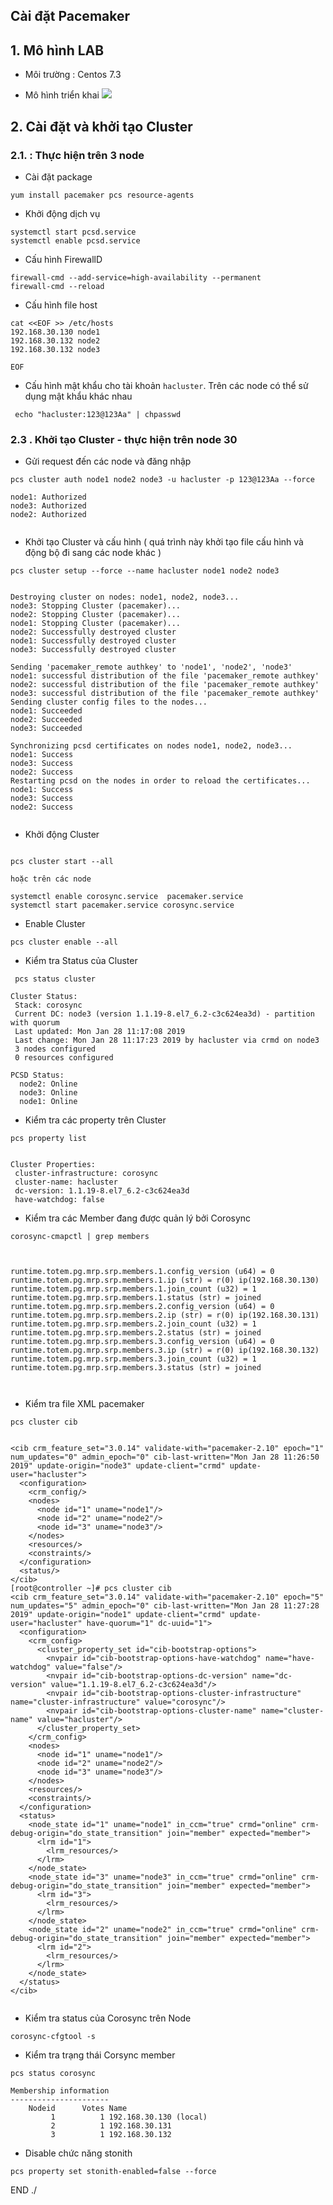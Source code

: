 ## Cài đặt Pacemaker

## 1. Mô hình LAB

- Môi trường : Centos 7.3

- Mô hình triển khai 
![](https://i.imgur.com/38GWAbf.png)


## 2. Cài đặt  và khởi tạo Cluster

### 2.1. : Thực hiện trên 3 node

- Cài đặt package
```
yum install pacemaker pcs resource-agents
```

- Khởi động dịch vụ
```
systemctl start pcsd.service
systemctl enable pcsd.service
```

- Cấu hình FirewallD
```
firewall-cmd --add-service=high-availability --permanent
firewall-cmd --reload
```

- Cấu hình file host

```
cat <<EOF >> /etc/hosts
192.168.30.130 node1
192.168.30.132 node2
192.168.30.132 node3

EOF
```

- Cấu hình mật khẩu cho tài khoản `hacluster`. Trên các node có thể sử dụng mật khẩu khác nhau 
```
 echo "hacluster:123@123Aa" | chpasswd
```

### 2.3 . Khởi tạo Cluster - thực hiện trên node 30

- Gửi request đến các node và đăng nhập
```
pcs cluster auth node1 node2 node3 -u hacluster -p 123@123Aa --force

node1: Authorized
node3: Authorized
node2: Authorized


```

- Khởi tạo Cluster và cấu hình ( quá trình này khởi tạo file cấu hình và động bộ đi sang các node khác ) 
```
pcs cluster setup --force --name hacluster node1 node2 node3


Destroying cluster on nodes: node1, node2, node3...
node3: Stopping Cluster (pacemaker)...
node2: Stopping Cluster (pacemaker)...
node1: Stopping Cluster (pacemaker)...
node2: Successfully destroyed cluster
node1: Successfully destroyed cluster
node3: Successfully destroyed cluster

Sending 'pacemaker_remote authkey' to 'node1', 'node2', 'node3'
node1: successful distribution of the file 'pacemaker_remote authkey'
node2: successful distribution of the file 'pacemaker_remote authkey'
node3: successful distribution of the file 'pacemaker_remote authkey'
Sending cluster config files to the nodes...
node1: Succeeded
node2: Succeeded
node3: Succeeded

Synchronizing pcsd certificates on nodes node1, node2, node3...
node1: Success
node3: Success
node2: Success
Restarting pcsd on the nodes in order to reload the certificates...
node1: Success
node3: Success
node2: Success


```

- Khởi động Cluster
```

pcs cluster start --all

hoặc trên các node

systemctl enable corosync.service  pacemaker.service
systemctl start pacemaker.service corosync.service

```

- Enable Cluster
```
pcs cluster enable --all
```

- Kiểm tra Status của Cluster
```
 pcs status cluster 

Cluster Status:
 Stack: corosync
 Current DC: node3 (version 1.1.19-8.el7_6.2-c3c624ea3d) - partition with quorum
 Last updated: Mon Jan 28 11:17:08 2019
 Last change: Mon Jan 28 11:17:23 2019 by hacluster via crmd on node3
 3 nodes configured
 0 resources configured

PCSD Status:
  node2: Online
  node3: Online
  node1: Online

```

- Kiểm tra các property trên Cluster 
```
pcs property list 


Cluster Properties:
 cluster-infrastructure: corosync
 cluster-name: hacluster
 dc-version: 1.1.19-8.el7_6.2-c3c624ea3d
 have-watchdog: false

```


- Kiểm tra các Member đang được quản lý bởi Corosync
```
corosync-cmapctl | grep members



runtime.totem.pg.mrp.srp.members.1.config_version (u64) = 0
runtime.totem.pg.mrp.srp.members.1.ip (str) = r(0) ip(192.168.30.130) 
runtime.totem.pg.mrp.srp.members.1.join_count (u32) = 1
runtime.totem.pg.mrp.srp.members.1.status (str) = joined
runtime.totem.pg.mrp.srp.members.2.config_version (u64) = 0
runtime.totem.pg.mrp.srp.members.2.ip (str) = r(0) ip(192.168.30.131) 
runtime.totem.pg.mrp.srp.members.2.join_count (u32) = 1
runtime.totem.pg.mrp.srp.members.2.status (str) = joined
runtime.totem.pg.mrp.srp.members.3.config_version (u64) = 0
runtime.totem.pg.mrp.srp.members.3.ip (str) = r(0) ip(192.168.30.132) 
runtime.totem.pg.mrp.srp.members.3.join_count (u32) = 1
runtime.totem.pg.mrp.srp.members.3.status (str) = joined



```

- Kiểm tra file XML  pacemaker
```
pcs cluster cib


<cib crm_feature_set="3.0.14" validate-with="pacemaker-2.10" epoch="1" num_updates="0" admin_epoch="0" cib-last-written="Mon Jan 28 11:26:50 2019" update-origin="node3" update-client="crmd" update-user="hacluster">
  <configuration>
    <crm_config/>
    <nodes>
      <node id="1" uname="node1"/>
      <node id="2" uname="node2"/>
      <node id="3" uname="node3"/>
    </nodes>
    <resources/>
    <constraints/>
  </configuration>
  <status/>
</cib>
[root@controller ~]# pcs cluster cib
<cib crm_feature_set="3.0.14" validate-with="pacemaker-2.10" epoch="5" num_updates="5" admin_epoch="0" cib-last-written="Mon Jan 28 11:27:28 2019" update-origin="node1" update-client="crmd" update-user="hacluster" have-quorum="1" dc-uuid="1">
  <configuration>
    <crm_config>
      <cluster_property_set id="cib-bootstrap-options">
        <nvpair id="cib-bootstrap-options-have-watchdog" name="have-watchdog" value="false"/>
        <nvpair id="cib-bootstrap-options-dc-version" name="dc-version" value="1.1.19-8.el7_6.2-c3c624ea3d"/>
        <nvpair id="cib-bootstrap-options-cluster-infrastructure" name="cluster-infrastructure" value="corosync"/>
        <nvpair id="cib-bootstrap-options-cluster-name" name="cluster-name" value="hacluster"/>
      </cluster_property_set>
    </crm_config>
    <nodes>
      <node id="1" uname="node1"/>
      <node id="2" uname="node2"/>
      <node id="3" uname="node3"/>
    </nodes>
    <resources/>
    <constraints/>
  </configuration>
  <status>
    <node_state id="1" uname="node1" in_ccm="true" crmd="online" crm-debug-origin="do_state_transition" join="member" expected="member">
      <lrm id="1">
        <lrm_resources/>
      </lrm>
    </node_state>
    <node_state id="3" uname="node3" in_ccm="true" crmd="online" crm-debug-origin="do_state_transition" join="member" expected="member">
      <lrm id="3">
        <lrm_resources/>
      </lrm>
    </node_state>
    <node_state id="2" uname="node2" in_ccm="true" crmd="online" crm-debug-origin="do_state_transition" join="member" expected="member">
      <lrm id="2">
        <lrm_resources/>
      </lrm>
    </node_state>
  </status>
</cib>


```

- Kiểm tra status của Corosync trên Node
```
corosync-cfgtool -s
```

- Kiểm tra trạng thái Corsync member
```
pcs status corosync

Membership information
----------------------
    Nodeid      Votes Name
         1          1 192.168.30.130 (local)
         2          1 192.168.30.131
         3          1 192.168.30.132

```


- Disable  chức năng stonith

```
pcs property set stonith-enabled=false --force

```


END ./
